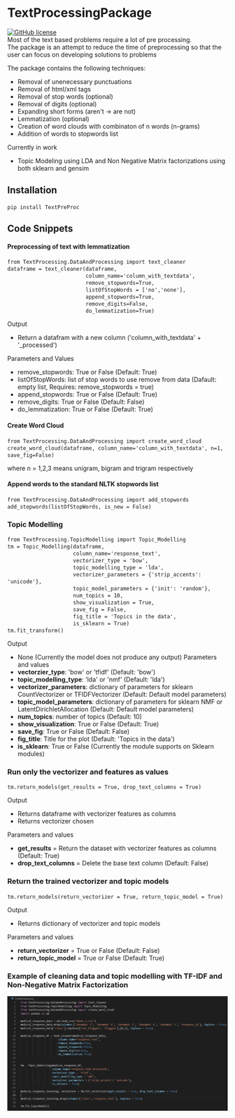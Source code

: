 # TextProcessingPackage

[![GitHub license](https://img.shields.io/github/license/Naereen/StrapDown.js.svg)](https://github.com/preethampaul/TextProcessingPAckage/blob/master/LICENSE) </br>
Most of the text based problems require a lot of pre processing. </br>
The package is an attempt to reduce the time of preprocessing so that the user can focus on developing solutions to problems

The package contains the following techniques:
* Removal of unenecessary punctuations
* Removal of html/xml tags
* Removal of stop words (optional)
* Removal of digits (optional)
* Expanding short forms (aren't -> are not)
* Lemmatization (optional)
* Creation of word clouds with combinaton of n words (n-grams)
* Addition of words to stopwords list

Currently in work
* Topic Modeling using LDA and Non Negative Matrix factorizations using both sklearn and gensim

## Installation
```
pip install TextPreProc
```

## Code Snippets
#### Preprocessing of text with lemmatization

```
from TextProcessing.DataAndProcessing import text_cleaner
dataframe = text_cleaner(dataframe, 
                         column_name='column_with_textdata', 
                         remove_stopwords=True, 
                         listOfStopWords = ['no','none'], 
                         append_stopwords=True, 
                         remove_digits=False, 
                         do_lemmatization=True)
```
Output
* Return a datafram with a new column ('column_with_textdata' + '_processed')

Parameters and Values
* remove_stopwords: True or False (Default: True)
* listOfStopWords: list of stop words to use remove from data (Dafault: empty list, Requires: remove_stopwords = true)
* append_stopwords: True or False (Default: True)
* remove_digits: True or False (Default: False)
* do_lemmatization: True or False (Default: True)

#### Create Word Cloud

```
from TextProcessing.DataAndProcessing import create_word_cloud
create_word_cloud(dataframe, column_name='column_with_textdata', n=1, save_fig=False)
```
where n = 1,2,3 means unigram, bigram and trigram respectively

#### Append words to the standard NLTK stopwords list
```
from TextProcessing.DataAndProcessing import add_stopwords
add_stopwords(listOfStopWords, is_new = False)
```
### Topic Modelling
```
from TextProcessing.TopicModelling import Topic_Modelling
tm = Topic_Modelling(dataframe, 
                     column_name='response_text', 
                     vectorizer_type = 'bow', 
                     topic_modelling_type = 'lda', 
                     vectorizer_parameters = {'strip_accents': 'unicode'}, 
                     topic_model_parameters = {'init': 'random'}, 
                     num_topics = 10, 
                     show_visualization = True, 
                     save_fig = False, 
                     fig_title = 'Topics in the data', 
                     is_sklearn = True)
tm.fit_transform()
```
Output
* None (Currently the model does not produce any output)
Parameters and values
* **vectorzier_type**: 'bow' or 'tfidf' (Default: 'bow')
* **topic_modelling_type**: 'lda' or 'nmf' (Default: 'lda')
* **vectorizer_parameters**: dictionary of parameters for sklearn CountVectorizer or TFIDFVectorizer (Default: Default model parameters)
* **topic_model_parameters**: dictionary of parameters for sklearn NMF or LatentDirichletAllocation (Default: Default model parameters)
* **num_topics**: number of topics (Default: 10)
* **show_visualization**: True or False (Default: True)
* **save_fig**: True or False (Default: False)
* **fig_title**: Title for the plot (Default: 'Topics in the data')
* **is_sklearn**: True or False (Currently the module supports on Sklearn modules) 

### Run only the vectorizer and features as values
```
tm.return_models(get_results = True, drop_text_columns = True)
```
Output
* Returns dataframe with vectorizer features as columns
* Returns vectorizer chosen

Parameters and values
* **get_results** = Return the dataset with vectorizer features as columns (Default: True)
* **drop_text_columns** = Delete the base text column (Default: False)

### Return the trained vectorizer and topic models
```
tm.return_models(return_vectorizer = True, return_topic_model = True)
```
Output
* Returns dictionary of vectorizer and topic models 

Parameters and values
* **return_vectorizer** = True or False (Default: False)
* **return_topic_model** = True or False (Default: True)

### Example of cleaning data and topic modelling with TF-IDF and Non-Negative Matrix Factorization
![alt text](SampleCode.png)
